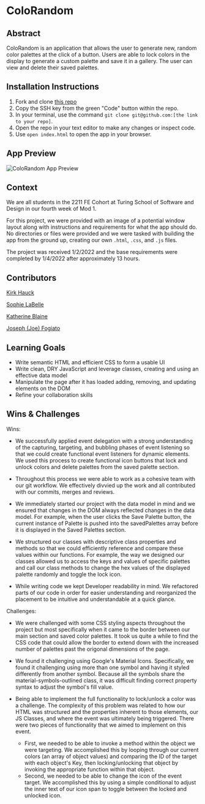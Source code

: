 # ColoRandom

## Abstract
[//]: <>
ColoRandom is an application that allows the user to generate new, random color palettes at the click of a button. Users are able to lock colors in the display to generate a custom palette and save it in a gallery. The user can view and delete their saved palettes.

## Installation Instructions
[//]: <>
1. Fork and clone [this repo](https://github.com/KatherineBlaine/coloRandom)
1. Copy the SSH key from the green "Code" button within the repo.
1. In your terminal, use the command `git clone git@github.com:[the link to your repo]`.
1. Open the repo in your text editor to make any changes or inspect code.
1. Use `open index.html` to open the app in your browser.

## App Preview
[//]: <>
![ColoRandom App Preview](https://media.giphy.com/media/YdLUitmrBiHLbHTKUd/giphy.gif)
<!-- Coming soon to Blu-Ray and DVD -->

## Context
[//]: <>
We are all students in the 2211 FE Cohort at Turing School of Software and Design in our fourth week of Mod 1.

For this project, we were provided with an image of a potential window layout along with instructions and requirements for what the app should do. No directories or files were provided and we were tasked with building the app from the ground up, creating our own `.html`, `.css`, and `.js` files.

The project was received 1/2/2022 and the base requirements were completed by 1/4/2022 after approximately 13 hours.

## Contributors
[//]: <>
[Kirk Hauck](https://github.com/kirkhauck)

[Sophie LaBelle](https://github.com/sophielabelle)

[Katherine Blaine](https://github.com/KatherineBlaine)

[Joseph (Joe) Fogiato](https://gist.github.com/jfogiato)

## Learning Goals
[//]: <>
- Write semantic HTML and efficient CSS to form a usable UI
- Write clean, DRY JavaScript and leverage classes, creating and using an effective data model
- Manipulate the page after it has loaded adding, removing, and updating elements on the DOM
- Refine your collaboration skills

## Wins & Challenges
[//]: <>
Wins:
- We successfully applied event delegation with a strong understanding of the capturing, targeting, and bubbling phases of event listening so that we could create functional event listeners for dynamic elements. We used this process to create functional icon buttons that lock and unlock colors and delete palettes from the saved palette section.

- Throughout this process we were able to work as a cohesive team with our git workflow. We effectively divvied up the work and all contributed with our commits, merges and reviews.  

- We immediately started our project with the data model in mind and we ensured that changes in the DOM always reflected changes in the data model. For example, when the user clicks the Save Palette button, the current instance of Palette is pushed into the savedPalettes array before it is displayed in the Saved Palettes section.

- We structured our classes with descriptive class properties and methods so that we could efficiently reference and compare these values within our functions. For example, the way we designed our classes allowed us to access the keys and values of specific palettes and call our class methods to change the hex values of the displayed palette randomly and toggle the lock icon.

- While writing code we kept Developer readability in mind. We refactored parts of our code in order for easier understanding and reorganized the placement to be intuitive and understandable at a quick glance.

Challenges:
- We were challenged with some CSS styling aspects throughout the project but most specifically when it came to the border between our main section and saved color palettes. It took us quite a while to find the CSS code that could allow the border to extend down with the increased number of palettes past the origonal dimensions of the page.  

- We found it challenging using Google's Material Icons. Specifically, we found it challenging using more than one symbol and having it styled differently from another symbol. Because all the symbols share the material-symbols-outlined class, it was difficult finding correct property syntax to adjust the symbol's fill value.

- Being able to implement the full functionality to lock/unlock a color was a challenge. The complexity of this problem was related to how our HTML was structured and the properties inherent to those elements, our JS Classes, and where the event was ultimately being triggered. There were two pieces of functionality that we aimed to implement on this event.
  - First, we needed to be able to invoke a method within the object we were targeting. We accomplished this by looping through our current colors (an array of object values) and comparing the ID of the target with each object's Key, then locking/unlocking that object by invoking the appropriate function within that object.
  - Second, we needed to be able to change the icon of the event target. We accomplished this by using a simple conditional to adjust the inner text of our icon span to toggle between the locked and unlocked icon.


